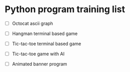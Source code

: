 # Python program training list

- [ ] Octocat ascii graph 
- [ ] Hangman terminal based game
- [ ] Tic-tac-toe terminal based game
- [ ] Tic-tac-toe game with AI
- [ ] Animated banner program


